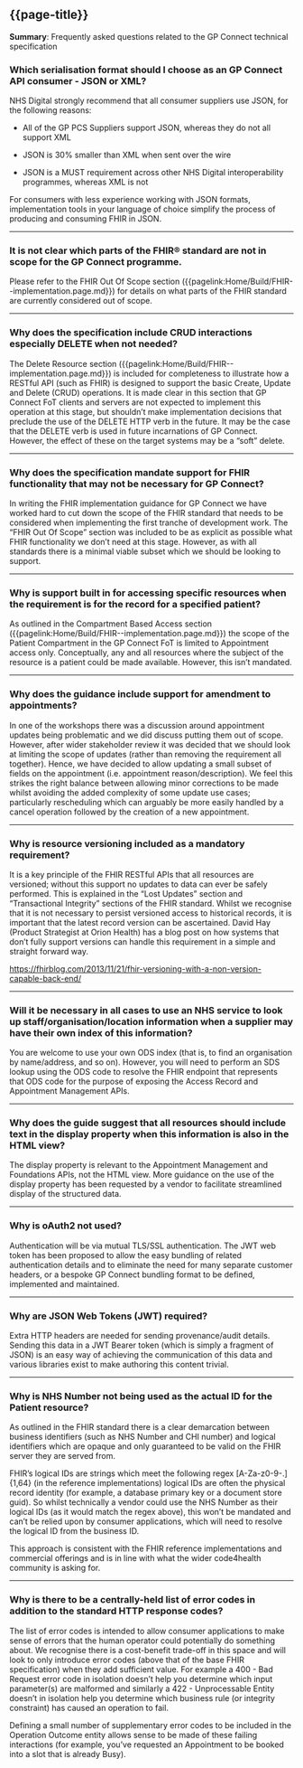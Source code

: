 ## {{page-title}}

<div class="nhsd-a-box nhsd-a-box--bg-light-blue nhsd-!t-margin-bottom-6 nhsd-t-body">
<b>Summary</b>: Frequently asked questions related to the GP Connect technical specification
</div>

### Which serialisation format should I choose as an GP Connect API consumer - JSON or XML?

NHS Digital strongly recommend that all consumer suppliers use JSON, for the following reasons:

- All of the GP PCS Suppliers support JSON, whereas they do not all support XML

- JSON is 30% smaller than XML when sent over the wire

- JSON is a MUST requirement across other NHS Digital interoperability programmes, whereas XML is not

For consumers with less experience working with JSON formats, implementation tools in your language of choice simplify the process of producing and consuming FHIR in JSON.

---

### It is not clear which parts of the FHIR® standard are not in scope for the GP Connect programme.

Please refer to the FHIR Out Of Scope section ({{pagelink:Home/Build/FHIR--implementation.page.md}}) for details on what parts of the FHIR standard are currently considered out of scope.

---

### Why does the specification include CRUD interactions especially DELETE when not needed?

The Delete Resource section ({{pagelink:Home/Build/FHIR--implementation.page.md}}) is included for completeness to illustrate how a RESTful API (such as FHIR) is designed to support the basic Create, Update and Delete (CRUD) operations. It is made clear in this section that GP Connect FoT clients and servers are not expected to implement this operation at this stage, but shouldn’t make implementation decisions that preclude the use of the DELETE HTTP verb in the future. It may be the case that the DELETE verb is used in future incarnations of GP Connect. However, the effect of these on the target systems may be a “soft” delete.

---

### Why does the specification mandate support for FHIR functionality that may not be necessary for GP Connect?

In writing the FHIR implementation guidance for GP Connect we have worked hard to cut down the scope of the FHIR standard that needs to be considered when implementing the first tranche of development work. The “FHIR Out Of Scope” section was included to be as explicit as possible what FHIR functionality we don’t need at this stage. However, as with all standards there is a minimal viable subset which we should be looking to support.

---

### Why is support built in for accessing specific resources when the requirement is for the record for a specified patient?

As outlined in the Compartment Based Access section ({{pagelink:Home/Build/FHIR--implementation.page.md}}) the scope of the Patient Compartment in the GP Connect FoT is limited to Appointment access only. Conceptually, any and all resources where the subject of the resource is a patient could be made available. However, this isn’t mandated.

---

### Why does the guidance include support for amendment to appointments?
In one of the workshops there was a discussion around appointment updates being problematic and we did discuss putting them out of scope. However, after wider stakeholder review it was decided that we should look at limiting the scope of updates (rather than removing the requirement all together). Hence, we have decided to allow updating a small subset of fields on the appointment (i.e. appointment reason/description). We feel this strikes the right balance between allowing minor corrections to be made whilst avoiding the added complexity of some update use cases; particularly rescheduling which can arguably be more easily handled by a cancel operation followed by the creation of a new appointment.

---

### Why is resource versioning included as a mandatory requirement?
It is a key principle of the FHIR RESTful APIs that all resources are versioned; without this support no updates to data can ever be safely performed. This is explained in the “Lost Updates” section and “Transactional Integrity” sections of the FHIR standard. Whilst we recognise that it is not necessary to persist versioned access to historical records, it is important that the latest record version can be ascertained. David Hay (Product Strategist at Orion Health) has a blog post on how systems that don’t fully support versions can handle this requirement in a simple and straight forward way.

https://fhirblog.com/2013/11/21/fhir-versioning-with-a-non-version-capable-back-end/

---

### Will it be necessary in all cases to use an NHS service to look up staff/organisation/location information when a supplier may have their own index of this information?

You are welcome to use your own ODS index (that is, to find an organisation by name/address, and so on). However, you will need to perform an SDS lookup using the ODS code to resolve the FHIR endpoint that represents that ODS code for the purpose of exposing the Access Record and Appointment Management APIs.

---

### Why does the guide suggest that all resources should include text in the display property when this information is also in the HTML view?

The display property is relevant to the Appointment Management and Foundations APIs, not the HTML view. More guidance on the use of the display property has been requested by a vendor to facilitate streamlined display of the structured data.

---

### Why is oAuth2 not used?

Authentication will be via mutual TLS/SSL authentication. The JWT web token has been proposed to allow the easy bundling of related authentication details and to eliminate the need for many separate customer headers, or a bespoke GP Connect bundling format to be defined, implemented and maintained.

---

### Why are JSON Web Tokens (JWT) required?

Extra HTTP headers are needed for sending provenance/audit details. Sending this data in a JWT Bearer token (which is simply a fragment of JSON) is an easy way of achieving the communication of this data and various libraries exist to make authoring this content trivial.

---

### Why is NHS Number not being used as the actual ID for the Patient resource?

As outlined in the FHIR standard there is a clear demarcation between business identifiers (such as NHS Number and CHI number) and logical identifiers which are opaque and only guaranteed to be valid on the FHIR server they are served from.

FHIR’s logical IDs are strings which meet the following regex [A-Za-z0-9-.]{1,64} (in the reference implementations) logical IDs are often the physical record identity (for example, a database primary key or a document store guid). So whilst technically a vendor could use the NHS Number as their logical IDs (as it would match the regex above), this won’t be mandated and can’t be relied upon by consumer applications, which will need to resolve the logical ID from the business ID.

This approach is consistent with the FHIR reference implementations and commercial offerings and is in line with what the wider code4health community is asking for.

---

### Why is there to be a centrally-held list of error codes in addition to the standard HTTP response codes?

The list of error codes is intended to allow consumer applications to make sense of errors that the human operator could potentially do something about. We recognise there is a cost-benefit trade-off in this space and will look to only introduce error codes (above that of the base FHIR specification) when they add sufficient value. For example a 400 - Bad Request error code in isolation doesn’t help you determine which input parameter(s) are malformed and similarly a 422 - Unprocessable Entity doesn’t in isolation help you determine which business rule (or integrity constraint) has caused an operation to fail.

Defining a small number of supplementary error codes to be included in the Operation Outcome entity allows sense to be made of these failing interactions (for example, you’ve requested an Appointment to be booked into a slot that is already Busy).

